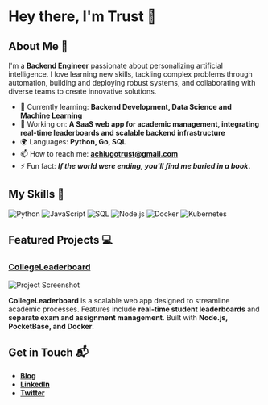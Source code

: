 # Hey there, I'm Trust 👋

## About Me 🚀

I'm a **Backend Engineer** passionate about personalizing artificial intelligence. I love learning new skills, tackling complex problems through automation, building and deploying robust systems, and collaborating with diverse teams to create innovative solutions.

- 🌱 Currently learning: **Backend Development, Data Science and Machine Learning**
- 🔭 Working on: **A SaaS web app for academic management, integrating real-time leaderboards and scalable backend infrastructure**
- 🌍 Languages: **Python, Go, SQL**
- 📫 How to reach me: **achiugotrust@gmail.com**
- ⚡ Fun fact: **_If the world were ending, you'll find me buried in a book_.**

## My Skills 🧠

![Python](https://img.shields.io/badge/-Python-3776AB?style=flat-square\&logo=python\&logoColor=white)
![JavaScript](https://img.shields.io/badge/-JavaScript-F7DF1E?style=flat-square\&logo=javascript\&logoColor=black)
![SQL](https://img.shields.io/badge/-SQL-4479A1?style=flat-square\&logo=postgresql\&logoColor=white)
![Node.js](https://img.shields.io/badge/-Node.js-339933?style=flat-square\&logo=node.js\&logoColor=white)
![Docker](https://img.shields.io/badge/-Docker-2496ED?style=flat-square\&logo=docker\&logoColor=white)
![Kubernetes](https://img.shields.io/badge/-Kubernetes-326CE5?style=flat-square\&logo=kubernetes\&logoColor=white)


## Featured Projects 💻

###  [CollegeLeaderboard](https://college-leaderboard-ie1l2r6hh-achiugotrusts-projects.vercel.app/)

![Project Screenshot](project_screenshot_url)

**CollegeLeaderboard** is a scalable web app designed to streamline academic processes. Features include **real-time student leaderboards** and **separate exam and assignment management**. Built with **Node.js, PocketBase, and Docker**.


## Get in Touch 📬

- **[Blog](https://medium.com/@achiugotrust)**
- **[LinkedIn](https://www.linkedin.com/in/trust-achiugo/)**
- **[Twitter](https://x.com/Trust05022002)**


